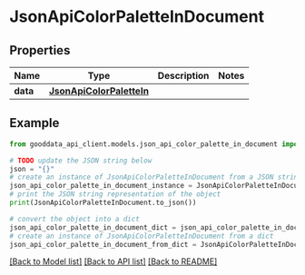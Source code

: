 # JsonApiColorPaletteInDocument


## Properties

Name | Type | Description | Notes
------------ | ------------- | ------------- | -------------
**data** | [**JsonApiColorPaletteIn**](JsonApiColorPaletteIn.md) |  | 

## Example

```python
from gooddata_api_client.models.json_api_color_palette_in_document import JsonApiColorPaletteInDocument

# TODO update the JSON string below
json = "{}"
# create an instance of JsonApiColorPaletteInDocument from a JSON string
json_api_color_palette_in_document_instance = JsonApiColorPaletteInDocument.from_json(json)
# print the JSON string representation of the object
print(JsonApiColorPaletteInDocument.to_json())

# convert the object into a dict
json_api_color_palette_in_document_dict = json_api_color_palette_in_document_instance.to_dict()
# create an instance of JsonApiColorPaletteInDocument from a dict
json_api_color_palette_in_document_from_dict = JsonApiColorPaletteInDocument.from_dict(json_api_color_palette_in_document_dict)
```
[[Back to Model list]](../README.md#documentation-for-models) [[Back to API list]](../README.md#documentation-for-api-endpoints) [[Back to README]](../README.md)


